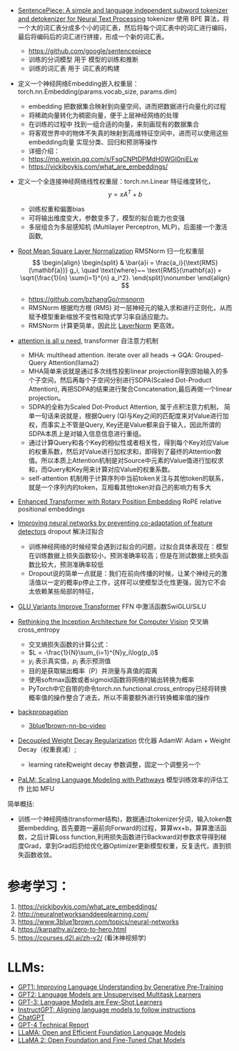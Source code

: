 
- [SentencePiece: A simple and language independent subword tokenizer and detokenizer for Neural Text Processing](https://arxiv.org/abs/1808.06226) tokenizer 使用 BPE 算法，将一个大的词汇表分成多个小的词汇表，然后将每个词汇表中的词汇进行编码，最后将编码后的词汇进行拼接，形成一个新的词汇表。
  - https://github.com/google/sentencepiece
  - 训练的分词模型 用于 模型的训练和推断
  - 训练的词汇表 用于 词汇表的构建

- 定义一个神经网络Embedding嵌入权重层：torch.nn.Embedding(params.vocab_size, params.dim)
  - embedding 把数据集合映射到向量空间，进而把数据进行向量化的过程
  - 将稀疏向量转化为稠密向量，便于上层神经网络的处理
  - 在训练的过程中 找到一组合适的向量，来刻画现有的数据集合
  - 将客观世界中的物体不失真的映射到高维特征空间中，进而可以使用这些embedding向量 实现分类、回归和预测等操作
  - 详细介绍：
  - https://mp.weixin.qq.com/s/FsqCNPtDPMdH0WGI0niELw
  - https://vickiboykis.com/what_are_embeddings/

- 定义一个全连接神经网络线性权重层：torch.nn.Linear 特征维度转化，
$$y = xA^T + b$$

  - 训练权重和偏置bias
  - 可将输出维度变大，参数变多了，模型的拟合能力也变强
  - 多层组合为多层感知机 (Multilayer Perceptron, MLP)，后面接一个激活函数,

- [Root Mean Square Layer Normalization](https://openreview.net/pdf?id=SygkZ3MTJE) RMSNorm 归一化权重层
$$ \begin{align} \begin{split} & \bar{a}i = \frac{a_i}{\text{RMS}(\mathbf{a})} g_i, \quad \text{where}~~ \text{RMS}(\mathbf{a}) = \sqrt{\frac{1}{n} \sum{i=1}^{n} a_i^2}. \end{split}\nonumber \end{align} $$

  - https://github.com/bzhangGo/rmsnorm
  - RMSNorm 根据均方根 (RMS) 对一层神经元的输入求和进行正则化，从而赋予模型重新缩放不变性和隐式学习率自适应能力。
  - RMSNorm 计算更简单，因此比 [LayerNorm](https://arxiv.org/abs/1607.06450) 更高效。
- [attention is all u need](https://arxiv.org/pdf/1706.03762.pdf), transformer 自注意力机制 
  - MHA: multihead attention. iterate over all heads -> GQA: Grouped-Query Attention(llama2)
  - MHA简单来说就是通过多次线性投影linear projection得到原始输入的多个子空间，然后再每个子空间分别进行SDPA(Scaled Dot-Product Attention), 再把SDPA的结果进行聚合Concatenation,最后再做一个linear projection。
  - SDPA的全称为Scaled Dot-Product Attention, 属于点积注意力机制， 简单一句话来说就是，根据Query (Q)与Key之间的匹配度来对Value进行加权，而事实上不管是Query, Key还是Value都来自于输入，因此所谓的SDPA本质上是对输入信息信息进行重组。
  - 通过计算Query和各个Key的相似性或者相关性，得到每个Key对应Value的权重系数，然后对Value进行加权求和，即得到了最终的Attention数值。所以本质上Attention机制是对Source中元素的Value值进行加权求和，而Query和Key用来计算对应Value的权重系数。
  - self-attention 机制用于计算序列中当前token关注与其他token的联系，就是一个序列内的token，互相看其他token对自己的影响力有多大
  
- [Enhanced Transformer with Rotary Position Embedding](https://arxiv.org/abs/2104.09864) RoPE relative positional embeddings
  
- [Improving neural networks by preventing co-adaptation of feature detectors](https://arxiv.org/abs/1207.0580) dropout 解决过拟合
  - 训练神经网络的时候经常会遇到过拟合的问题，过拟合具体表现在：模型在训练数据上损失函数较小，预测准确率较高；但是在测试数据上损失函数比较大，预测准确率较低
  - Dropout说的简单一点就是：我们在前向传播的时候，让某个神经元的激活值以一定的概率p停止工作，这样可以使模型泛化性更强，因为它不会太依赖某些局部的特征，
  
- [GLU Variants Improve Transformer](https://arxiv.org/pdf/2002.05202.pdf) FFN 中激活函数SwiGLU/SiLU
  
- [Rethinking the Inception Architecture for Computer Vision](https://arxiv.org/abs/1512.00567) 交叉熵 cross_entropy 
    - 交叉熵损失函数的计算公式：
    - $L = -\frac{1}{N}\sum_{i=1}^{N}y_i\log(p_i)$
    - $y_i$ 表示真实值，$p_i$ 表示预测值
    - 目的是获取输出概率（P）并测量与真值的距离
    - 使用softmax函数或者sigmoid函数将网络的输出转换为概率
    - PyTorch中它自带的命令torch.nn.functional.cross_entropy已经将转换概率值的操作整合了进去，所以不需要额外进行转换概率值的操作

- [backpropagation](https://en.wikipedia.org/wiki/Backpropagation)
  - [3blue1brown-nn-bp-video](https://www.youtube.com/watch?v=Ilg3gGewQ5U)

- [Decoupled Weight Decay Regularization](https://arxiv.org/abs/1711.05101) 优化器 AdamW: Adam + Weight Decay（权重衰减）; 
  - learning rate和weight decay 参数调整，固定一个调整另一个

- [PaLM: Scaling Language Modeling with Pathways](https://arxiv.org/pdf/2204.02311.pdf) 模型训练效率的评估工作 比如 MFU


简单概括:

- 训练一个神经网络(transformer结构)，数据通过tokenizer分词，输入token数据embedding, 首先要跑一遍前向Forward的过程，算算wx+b，算算激活函数，之后计算Loss function,利用损失函数进行Backward对参数求导得到梯度Grad，拿到Grad后扔给优化器Optimizer更新模型权重，反复迭代，直到损失函数收敛。

# 参考学习：
1. https://vickiboykis.com/what_are_embeddings/
3. http://neuralnetworksanddeeplearning.com/
2. https://www.3blue1brown.com/topics/neural-networks
4. https://karpathy.ai/zero-to-hero.html
5. https://courses.d2l.ai/zh-v2/ (看沐神视频学)


# LLMs:
- [GPT1: Improving Language Understanding by Generative Pre-Training](https://openai.com/research/language-unsupervised)
- [GPT2: Language Models are Unsupervised Multitask Learners](https://openai.com/research/better-language-models)
- [GPT-3: Language Models are Few-Shot Learners](https://arxiv.org/abs/2005.14165)
- [InstructGPT: Aligning language models to follow instructions](https://openai.com/research/instruction-following)
- [ChatGPT](https://openai.com/blog/chatgpt)
- [GPT-4 Technical Report](https://openai.com/research/gpt-4)
- [LLaMA: Open and Efficient Foundation Language Models](https://ai.meta.com/research/publications/llama-open-and-efficient-foundation-language-models/)
- [LLaMA 2: Open Foundation and Fine-Tuned Chat Models](https://ai.meta.com/research/publications/llama-2-open-foundation-and-fine-tuned-chat-models/)